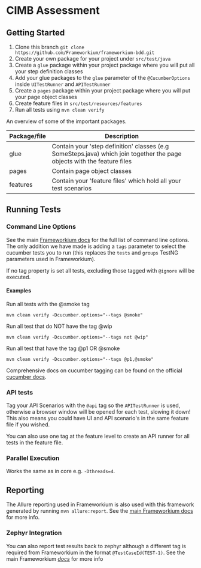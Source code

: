 # CIMB Assessment

## Getting Started

1. Clone this branch `git clone https://github.com/Frameworkium/frameworkium-bdd.git`
2. Create your own package for your project under `src/test/java`
3. Create a `glue` package within your project package where you will put all your step definition classes
4. Add your glue packages to the `glue` parameter of the `@CucumberOptions`
   inside `UITestRunner` and `APITestRunner`
5. Create a `pages` package within your project package where you will put your page object classes
6. Create feature files in `src/test/resources/features`
7. Run all tests using `mvn clean verify`


An overview of some of the important packages.

| Package/file  | Description |
| ------------- | ------------- |
| glue  | Contain your 'step definition' classes (e.g SomeSteps.java) which join together the page objects with the feature files |
| pages  | Contain page object classes |
| features  | Contain your 'feature files' which hold all your test scenarios |

## Running Tests

### Command Line Options

See the main [Frameworkium docs](https://frameworkium.github.io/#_pages/Command-Line-Options.md)
for the full list of command line options.
The only addition we have made is adding a `tags` parameter to select the
cucumber tests you to run (this replaces the `tests` and `groups` TestNG parameters used in Frameworkium).


If no tag property is set all tests, excluding those tagged with `@ignore` will be executed.

#### Examples

Run all tests with the @smoke tag
```
mvn clean verify -Dcucumber.options="--tags @smoke"
```

Run all test that do NOT have the tag @wip
```
mvn clean verify -Dcucumber.options="--tags not @wip"
```

Run all test that have the tag @p1 OR @smoke
```
mvn clean verify -Dcucumber.options="--tags @p1,@smoke"
```

Comprehensive docs on cucumber tagging can be found on the official
[cucumber docs](https://cucumber.io/docs/cucumber/api/#tags).

### API tests

Tag your API Scenarios with the `@api` tag so the `APITestRunner` is used,
otherwise a browser window will be opened for each test, slowing it down!
This also means you could have UI and API scenario's in the same feature file if you wished.

You can also use one tag at the feature level to create an API runner for all
tests in the feature file.

### Parallel Execution 

Works the same as in core e.g. `-Dthreads=4`.

## Reporting

The Allure reporting used in Frameworkium is also used with this framework
generated by running `mvn allure:report`.
See the [main Frameworkium docs](https://frameworkium.github.io/#_pages/Allure-Reporting.md) for more info. 

### Zephyr Integration 

You can also report test results back to zephyr although a different tag is
required from Frameworkium in the format `@TestCaseId(TEST-1)`.
See the main Frameworkium *[docs](https://frameworkium.github.io/#_pages/ZephyrJiraLogging.md)* for more info 


[status-svg]: https://travis-ci.org/Frameworkium/frameworkium-bdd.svg?branch=master
[status]: https://travis-ci.org/Frameworkium/frameworkium-bdd
[frameworkium]: https://github.com/Frameworkium/frameworkium
[core]: https://github.com/Frameworkium/frameworkium-core
